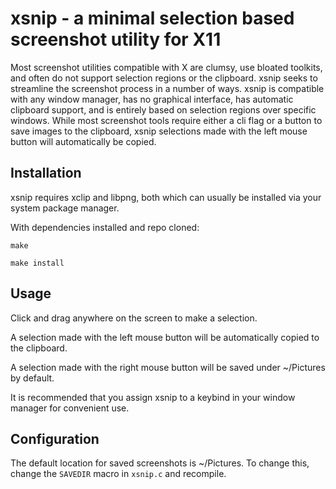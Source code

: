 # xsnip - a minimal selection based screenshot utility for X11
Most screenshot utilities compatible with X are clumsy, use bloated toolkits, and often do not support selection regions or the clipboard. 
xsnip seeks to streamline the screenshot process in a number of ways. 
xsnip is compatible with any window manager, has no graphical interface, has automatic clipboard support, and is entirely based on selection regions over specific windows. 
While most screenshot tools require either a cli flag or a button to save images to the clipboard, xsnip selections made with the left mouse button will automatically be copied.

## Installation
xsnip requires xclip and libpng, both which can usually be installed via your system package manager.

With dependencies installed and repo cloned:

`make`

`make install` 

## Usage
Click and drag anywhere on the screen to make a selection.

A selection made with the left mouse button will be automatically copied to the clipboard.

A selection made with the right mouse button will be saved under ~/Pictures by default.

It is recommended that you assign xsnip to a keybind in your window manager for convenient use.

## Configuration
The default location for saved screenshots is ~/Pictures. To change this, change the `SAVEDIR` macro in `xsnip.c` and recompile.
